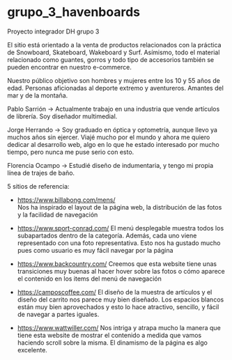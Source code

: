 # grupo_3_havenboards
Proyecto integrador DH grupo 3

El sitio está orientado a la venta de productos relacionados con la práctica de Snowboard, Skateboard, Wakeboard y Surf. 
Asímismo, todo el material relacionado como guantes, gorros y todo tipo de accesorios también se pueden encontrar en nuestro e-commerce.

Nuestro público objetivo son hombres y mujeres entre los 10 y 55 años de edad. Personas aficionadas al deporte extremo y aventureros. Amantes del mar y de la montaña.

Pablo Sarrión -> Actualmente trabajo en una industria que vende artículos de librería. 
Soy diseñador multimedial.

Jorge Herrando -> Soy graduado en óptica y optometría, aunque llevo ya muchos años sin ejercer. Viajé mucho por el mundo y ahora me quiero dedicar al desarrollo web, algo en lo que he estado interesado por mucho tiempo, pero nunca me puse serio con esto.

Florencia Ocampo -> Estudié diseño de indumentaria, y tengo mi propia línea de trajes de baño.


5 sitios de referencia:
- https://www.billabong.com/mens/  
Nos ha inspirado el layout de la página web, la distribución de las fotos y la facilidad de navegación

- https://www.sport-conrad.com/
El menú desplegable muestra todos los subapartados dentro de la categoría. Además, cada uno viene representado con una foto representativa. Esto nos ha gustado mucho pues como usuario es muy fácil navegar por la página

- https://www.backcountry.com/
Creemos que esta website tiene unas transiciones muy buenas al hacer hover sobre las fotos o cómo aparece el contenido en los items del menú de navegación

- https://camposcoffee.com/
El diseño de la muestra de artículos y el diseño del carrito nos parece muy bien diseñado. Los espacios blancos están muy bien aprovechados y esto lo hace atractivo, sencillo, y fácil de navegar a partes iguales. 

- https://www.wattwiller.com/
Nos intriga y atrapa mucho la manera que tiene esta website de mostrar el contenido a medida que vamos haciendo scroll sobre la misma. El dinamismo de la página es algo excelente.
